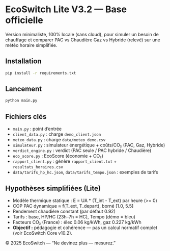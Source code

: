 # EcoSwitch Lite V3.2 — Base officielle

Version minimaliste, 100% locale (sans cloud), pour simuler un besoin de chauffage et comparer
PAC vs Chaudière Gaz vs Hybride (relevé) sur une météo horaire simplifiée.

## Installation
```bash
pip install -r requirements.txt
```

## Lancement
```bash
python main.py
```

## Fichiers clés
- `main.py` : point d’entrée
- `client_data.py` : charge `demo_client.json`
- `meteo_data.py` : charge `data/meteo_demo.csv`
- `simulateur.py` : simulateur énergétique + coûts/CO₂ (PAC, Gaz, Hybride)
- `verdict_engine.py` : verdict (PAC seule / PAC hybride / Chaudière)
- `eco_score.py` : EcoScore (économie + CO₂)
- `rapport_client.py` : génère `rapport_client.txt` + `resultats_horaires.csv`
- `data/tarifs_hp_hc.json`, `data/tarifs_tempo.json` : exemples de tarifs

## Hypothèses simplifiées (Lite)
- Modèle thermique statique : E = UA * (T_int - T_ext) par heure (>= 0)
- COP PAC dynamique ≈ f(T_ext, T_depart), borné [1.0, 5.5]
- Rendement chaudière constant (par défaut 0.92)
- Tarifs : base, HP/HC (23h–7h = HC), Tempo (démo = bleu)
- Facteurs CO₂ (France) : élec 0.06 kg/kWh, gaz 0.227 kg/kWh
- **Objectif :** pédagogie et cohérence — pas un calcul normatif complet (voir EcoSwitch Core v10.2).

© 2025 EcoSwitch — “Ne devinez plus — mesurez.”
